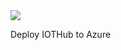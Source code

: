 <a href="https://azuredeploy.net/?repository=https://github.com/szympulka/AzureARM/tree/master/IOTHub" target="_blank">
    <img src="http://azuredeploy.net/deploybutton.png"/>
</a>

Deploy IOTHub to Azure
